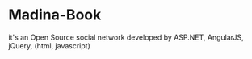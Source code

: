 Madina-Book
===========

it's an Open Source social network developed by  ASP.NET, AngularJS, jQuery, (html, javascript)

